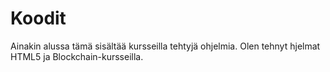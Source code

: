 # Koodit
Ainakin alussa tämä sisältää kursseilla tehtyjä ohjelmia.
Olen tehnyt hjelmat HTML5 ja Blockchain-kursseilla.
